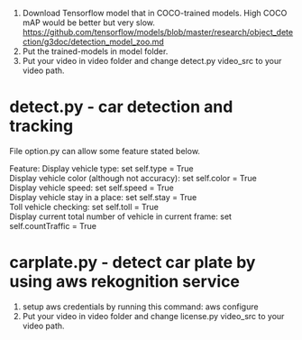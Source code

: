 1. Download Tensorflow model that in COCO-trained models. High COCO mAP would be better but very slow.  
https://github.com/tensorflow/models/blob/master/research/object_detection/g3doc/detection_model_zoo.md  
2. Put the trained-models in model folder.  
3. Put your video in video folder and change detect.py video_src to your video path.  
  
# detect.py - car detection and tracking  

File option.py can allow some feature stated below. 

Feature:
Display vehicle type: set self.type = True  
Display vehicle color (although not accuracy): set self.color = True  
Display vehicle speed: set self.speed = True  
Display vehicle stay in a place: set self.stay = True  
Toll vehicle checking: set self.toll = True  
Display current total number of vehicle in current frame: set self.countTraffic = True  

# carplate.py - detect car plate by using aws rekognition service  
1. setup aws credentials by running this command: aws configure  
2. Put your video in video folder and change license.py video_src to your video path.  
